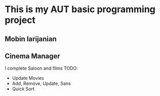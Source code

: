 # This is my AUT basic programming project
## Mobin larijanian
## Cinema Manager

I complete Saloon and films 
TODO:
- Update Movies
- Add, Remove, Update, Sans
- Quick Sort